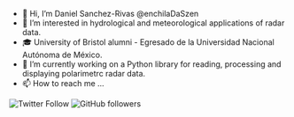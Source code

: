 - 👋 Hi, I’m Daniel Sanchez-Rivas @enchilaDaSzen
- 👀 I’m interested in hydrological and meteorological applications of radar data.
- 🎓 University of Bristol alumni - Egresado de la Universidad Nacional Autónoma de México.
- 💞️ I’m currently working on a Python library for reading, processing and displaying polarimetrc radar data.
- 📫 How to reach me ...


<!---
enchilaDaSzen/enchilaDaSzen is a ✨ special ✨ repository because its `README.md` (this file) appears on your GitHub profile.
You can click the Preview link to take a look at your changes.
--->
<img alt="Twitter Follow" src="https://img.shields.io/twitter/follow/enchiladaszen?style=social">
<img alt="GitHub followers" src="https://img.shields.io/github/followers/enchiladaszen?style=social">
